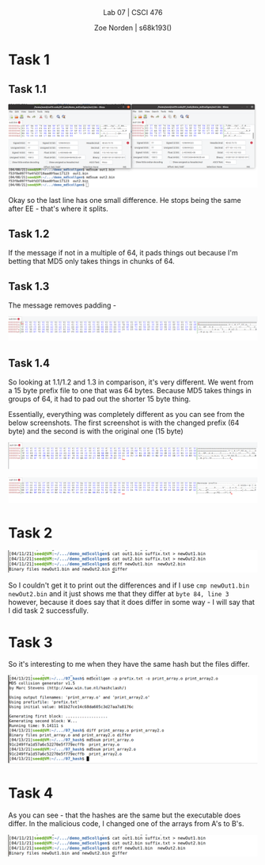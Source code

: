 
<div align="center">Lab 07 | CSCI 476
  
Zoe Norden | s68k193() 
</div>


# Task 1

## Task 1.1

![image](https://github.com/znorden17/csci-476-594-spring2021-private/blob/main/lab07/screenshots/task1.1.png)

Okay so the last line has one small difference. He stops being the same after EE - that's where it splits. 

## Task 1.2

If the message if not in a multiple of 64, it pads things out because I'm betting that MD5 only takes things in chunks of 64.

## Task 1.3

The message removes padding - 

![image](https://github.com/znorden17/csci-476-594-spring2021-private/blob/main/lab07/screenshots/task1.3.png)

## Task 1.4

So looking at 1.1/1.2 and 1.3 in comparison, it's very different. We went from a 15 byte prefix file to one that was 64 bytes. Because MD5 takes things in groups of 64, it had to pad out the shorter 15 byte thing. 

Essentially, everything was completely different as you can see from the below screenshots. The first screenshot is with the changed prefix (64 byte) and the second is with the original one (15 byte)

![image](https://github.com/znorden17/csci-476-594-spring2021-private/blob/main/lab07/screenshots/task1.4.1.png)

![image](https://github.com/znorden17/csci-476-594-spring2021-private/blob/main/lab07/screenshots/task1.4.2.png)


# Task 2

![image](https://github.com/znorden17/csci-476-594-spring2021-private/blob/main/lab07/screenshots/task2.png)

So I couldn't get it to print out the differences and if I use `cmp newOut1.bin newOut2.bin` and it just shows me that they differ at `byte 84, line 3` however, because it does say that it does differ in some way - I will say that I did task 2 successfully. 

# Task 3

 
 So it's interesting to me when they have the same hash but the files differ. 
 
 ![image](https://github.com/znorden17/csci-476-594-spring2021-private/blob/main/lab07/screenshots/task3.png)

# Task 4

As you can see - that the hashes are the same but the executable does differ. In the malicious code, I changed one of the arrays from A's to B's. 

![image](https://github.com/znorden17/csci-476-594-spring2021-private/blob/main/lab07/screenshots/task2.png)
